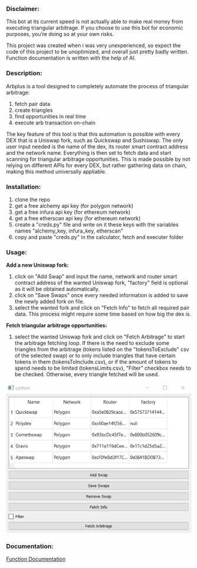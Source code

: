 ### Disclaimer:
This bot at its current speed is not actually able to make real money from executing triangular arbitrage. If you choose to use this bot for economic purposes, you’re doing so at your own risks.

This project was created when i was very unexperienced, so expect the code of this project to be unoptimized, and overall just pretty badly written. Function documentation is written with the help of AI.

### Description:
Arbplus is a tool designed to completely automate the process
of triangular arbitrage:
1. fetch pair data
2. create triangles
3. find opportunities in real time
4. execute arb transaction on-chain

The key feature of this tool is that this automation is possible
with every DEX that is a Uniswap fork, such as Quickswap
and Sushiswap. The only user input needed is the name of the
dex, its router smart contract address and the network name. Everything is then
set to fetch data and start scanning for triangular arbitrage
opportunities.
This is made possible by not relying on different APIs for
every DEX, but rather gathering data on chain, making this method universally appliable.

### Installation:

1. clone the repo
2. get a free alchemy api key (for polygon network)
3. get a free infura api key (for ethereum network)
4. get a free etherscan api key (for ethereum network)
5. create a "creds.py" file and write on it these keys with the variables names "alchemy_key, infura_key, etherscan"
6. copy and paste "creds.py" in the calculator, fetch and executer folder

### Usage:
**Add a new Uniswap fork:**
1. click on "Add Swap" and input the name, network and router
smart contract address of the wanted Uniswap fork, "factory" field is
optional as it will be obtained automatically.
2. click on "Save Swaps" once every needed information is added to save the newly added fork on file.
3. select the wanted fork and click on "Fetch Info" to fetch all required pair data. This
process might require some time based on how big the dex is.

**Fetch triangular arbitrage opportunities:**
1. select the wanted Uniswap fork and click on "Fetch Arbitrage" to start the arbitrage fetching loop. 
If there is the need to exclude some triangles from the arbitrage
   (tokens listed on the "tokensToExclude" csv of the selected
swap) or to only include triangles that have certain tokens
in them (tokensToInclude.csv), or if the amount of tokens to
spend needs to be limited (tokensLimits.csv), "Filter" checkbox needs to be checked.
Otherwise, every triangle fetched will be used.

![Alt text](Screenshot_1.png)

### Documentation:

[Function Documentation](docs/docs.md)
